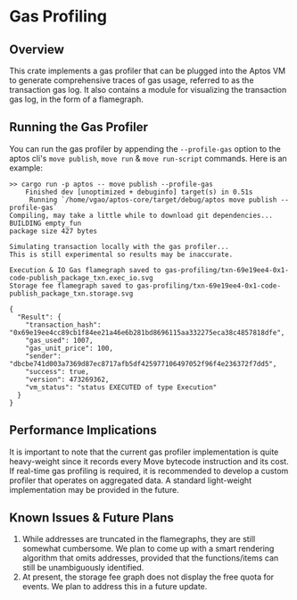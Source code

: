 # Gas Profiling

## Overview
This crate implements a gas profiler that can be plugged into the Aptos VM to generate comprehensive traces of gas usage, referred to as the transaction gas log.
It also contains a module for visualizing the transaction gas log, in the form of a flamegraph.

## Running the Gas Profiler
You can run the gas profiler by appending the `--profile-gas` option to the aptos cli's `move publish`, `move run` & `move run-script` commands. Here is an example:
```
>> cargo run -p aptos -- move publish --profile-gas
    Finished dev [unoptimized + debuginfo] target(s) in 0.51s
     Running `/home/vgao/aptos-core/target/debug/aptos move publish --profile-gas`
Compiling, may take a little while to download git dependencies...
BUILDING empty_fun
package size 427 bytes

Simulating transaction locally with the gas profiler...
This is still experimental so results may be inaccurate.

Execution & IO Gas flamegraph saved to gas-profiling/txn-69e19ee4-0x1-code-publish_package_txn.exec_io.svg
Storage fee flamegraph saved to gas-profiling/txn-69e19ee4-0x1-code-publish_package_txn.storage.svg

{
  "Result": {
    "transaction_hash": "0x69e19ee4cc89cb1f84ee21a46e6b281bd8696115aa332275eca38c4857818dfe",
    "gas_used": 1007,
    "gas_unit_price": 100,
    "sender": "dbcbe741d003a7369d87ec8717afb5df425977106497052f96f4e236372f7dd5",
    "success": true,
    "version": 473269362,
    "vm_status": "status EXECUTED of type Execution"
  }
}
```

## Performance Implications
It is important to note that the current gas profiler implementation is quite heavy-weight since it records every Move bytecode instruction and its cost. If real-time gas profiling is required, it is recommended to develop a custom profiler that operates on aggregated data. A standard light-weight implementation may be provided in the future.

## Known Issues & Future Plans
1. While addresses are truncated in the flamegraphs, they are still somewhat cumbersome. We plan to come up with a smart rendering algorithm that omits addresses, provided that the functions/items can still be unambiguously identified.
2. At present, the storage fee graph does not display the free quota for events. We plan to address this in a future update.
